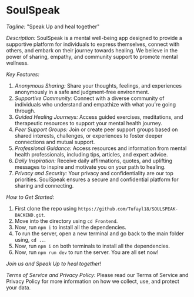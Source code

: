 # SoulSpeak

*Tagline:* "Speak Up and heal together"

*Description:*
SoulSpeak is a mental well-being app designed to provide a supportive platform for individuals to express themselves, connect with others, and embark on their journey towards healing. We believe in the power of sharing, empathy, and community support to promote mental wellness.

*Key Features:*
1. *Anonymous Sharing:* Share your thoughts, feelings, and experiences anonymously in a safe and judgment-free environment.
2. *Supportive Community:* Connect with a diverse community of individuals who understand and empathize with what you're going through.
3. *Guided Healing Journeys:* Access guided exercises, meditations, and therapeutic resources to support your mental health journey.
4. *Peer Support Groups:* Join or create peer support groups based on shared interests, challenges, or experiences to foster deeper connections and mutual support.
5. *Professional Guidance:* Access resources and information from mental health professionals, including tips, articles, and expert advice.
6. *Daily Inspiration:* Receive daily affirmations, quotes, and uplifting messages to inspire and motivate you on your path to healing.
7. *Privacy and Security:* Your privacy and confidentiality are our top priorities. SoulSpeak ensures a secure and confidential platform for sharing and connecting.

*How to Get Started:*
1. First clone the repo using ```https://github.com/Tufayl18/SOULSPEAK-BACKEND.git```.
2. Move into the directory using ```cd Frontend```.
3. Now, run ```npm i``` to install all the dependencies.
4. To run the server, open a new terminal and go back to the main folder using, ```cd ..```.
5. Now, run ```npm i``` on both terminals to install all the dependencies.
6. Now, run ```npm run dev``` to run the server. You are all set now!

*Join us and Speak Up to heal together!*

*Terms of Service and Privacy Policy:*
Please read our Terms of Service and Privacy Policy for more information on how we collect, use, and protect your data.
